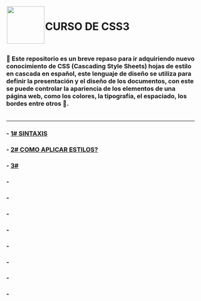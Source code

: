 <img src="https://raw.githubusercontent.com/Brayan-Hc11/devicon/1119b9f84c0290e0f0b38982099a2bd027a48bf1/icons/css3/css3-plain-wordmark.svg" style="width: 100px; height: 100px; margin: 2px;" align="left" >

<h1> CURSO DE CSS3 </h1> <br>

### :beginner: Este repositorio es un breve repaso para ir adquiriendo nuevo conocimiento de CSS (Cascading Style Sheets)  hojas de estilo en cascada en español, este lenguaje de diseño se utiliza para definir la presentación y el diseño de los documentos, con este se puede controlar la apariencia de los elementos de una página web, como los colores, la tipografía, el espaciado, los bordes entre otros   :art:.  <br><br>
***
### - <a href="https://github.com/judali05/CSS-3/blob/main/RUTA/1%23%20SINTAXIS.md">1# SINTAXIS</a>
### - <a href="">2# COMO APLICAR ESTILOS?</a>
### - <a href="">3# </a>
### - <a href=""></a>
### - <a href=""></a>
### - <a href=""></a>
### - <a href=""></a>
### - <a href=""></a>
### - <a href=""></a>
### - <a href=""></a>
### - <a href=""></a>
